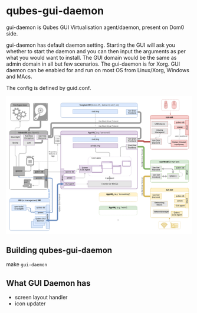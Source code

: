 qubes-gui-daemon
================

gui-daemon is Qubes GUI Virtualisation agent/daemon, present on Dom0 side.

gui-daemon has default daemon setting. Starting the GUI will ask you whether to
start the daemon and you can then input the arguments as per what you would want
to install. The GUI domain would be the same as admin domain in all but few
scenarios. The gui-daemon is for Xorg. GUI daemon can be enabled for and run on
most OS from Linux/Xorg, Windows and MAcs.

The config is defined by guid.conf.

![](./assets/qubes-components.png)

## Building qubes-gui-daemon

make `gui-daemon`

## What GUI Daemon has

- screen layout handler
- icon updater
